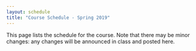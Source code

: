 ```yaml
---
layout: schedule
title: "Course Schedule - Spring 2019"
---
```


This page lists the schedule for the course.  Note that there may be minor changes: any changes will be announced in class and posted here.

<script>autogenCalendar({ omitLabs: true, omitFinalExams: true });</script>

<!-- vim:set wrap: ­-->
<!-- vim:set linebreak: -->
<!-- vim:set nolist: -->
